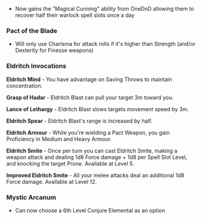 - Now gains the "Magical Cunning" ability from OneDnD allowing them to recover half their warlock spell slots once a day

### Pact of the Blade

- Will only use Charisma for attack rolls if it's higher than Strength (and/or Dexterity for Finesse weapons)

### Eldritch Invocations

**Eldritch Mind** - You have advantage on Saving Throws to maintain concentration.

**Grasp of Hadar** - Eldritch Blast can pull your target 3m toward you.

**Lance of Lethargy** - Eldritch Blast slows targets movement speed by 3m.

**Eldritch Spear** - Eldritch Blast's range is increased by half.

**Eldritch Armour** - While you're wielding a Pact Weapon, you gain Proficiency in Medium and Heavy Armour.

<!-- **Enduring Hex** - You can cast Hex once per Short Rest without expending a spell slot. -->

**Eldritch Smite** - Once per turn you can cast Eldritch Smite, making a weapon attack and dealing 1d8 Force damage + 1d8 per Spell Slot Level, and knocking the target Prone. Available at Level 5.

**Improved Eldritch Smite** - All your melee attacks deal an additional 1d8 Force damage. Available at Level 12.

### Mystic Arcanum

- Can now choose a 6th Level Conjure Elemental as an option